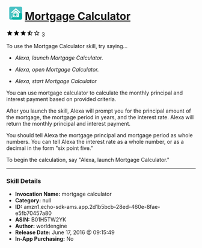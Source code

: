 # &nbsp;<img src="skill_icon" alt="Mortgage Calculator icon" width="36"> [Mortgage Calculator](http://alexa.amazon.com/#skills/amzn1.echo-sdk-ams.app.2d1b5bcb-28ed-460e-8fae-e5fb70457a80)
![3.2 stars](../../images/ic_star_black_18dp_1x.png)![3.2 stars](../../images/ic_star_black_18dp_1x.png)![3.2 stars](../../images/ic_star_black_18dp_1x.png)![3.2 stars](../../images/ic_star_half_black_18dp_1x.png)![3.2 stars](../../images/ic_star_border_black_18dp_1x.png) 3

To use the Mortgage Calculator skill, try saying...

* *Alexa, launch Mortgage Calculator.*

* *Alexa, open Mortgage Calculator.*

* *Alexa, start Mortgage Calculator*

You can use mortgage calculator to calculate the monthly principal and interest payment based on provided criteria. 

After you launch the skill, Alexa will prompt you for the principal amount of the mortgage, the mortgage period in years, and the interest rate. Alexa will return the monthly principal and interest payment.

You should tell Alexa the mortgage principal and mortgage period as whole numbers. You can tell Alexa the interest rate as a whole number, or as a decimal in the form "six point five."

To begin the calculation, say "Alexa, launch Mortgage Calculator."

***

### Skill Details

* **Invocation Name:** mortgage calculator
* **Category:** null
* **ID:** amzn1.echo-sdk-ams.app.2d1b5bcb-28ed-460e-8fae-e5fb70457a80
* **ASIN:** B01H5TW2YK
* **Author:** worldengine
* **Release Date:** June 17, 2016 @ 09:15:49
* **In-App Purchasing:** No

